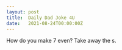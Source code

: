 ```yaml
---
layout: post
title:  Daily Dad Joke 4U
date:   2021-08-24T00:00:00Z
---
```

How do you make 7 even? Take away the s.
